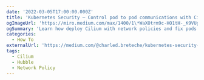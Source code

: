 ```yaml
---
date: '2022-03-05T17:00:00.000Z'
title: 'Kubernetes Security — Control pod to pod communications with Cilium network policies'
ogImageUrl: 'https://miro.medium.com/max/1400/1\*WaXOtrm9c-HO1tH-_K9VUg.png'
ogSummary: 'Learn how deploy Cilium with network policies and fix pods communication errors with Hubble'
categories:
  - How To
externalUrl: 'https://medium.com/@charled.breteche/kubernetes-security-control-pod-to-pod-communications-with-cilium-network-policies-d7275b2ed378'
tags:
  - Cilium
  - Hubble
  - Network Policy
---
```

